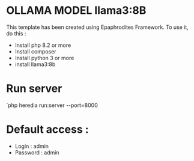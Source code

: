 # OLLAMA MODEL llama3:8B
This template has been created using Epaphrodites Framework.
To use it, do this :
- Install php 8.2 or more
- Install composer
- Install python 3 or more
- install llama3:8b
 
# Run server
`php heredia run:server --port=8000

# Default access :
- Login : admin
- Password : admin